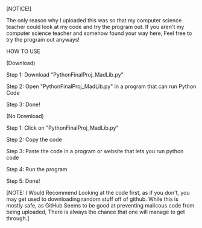 [NOTICE!]

The only reason why I uploaded this was so that my computer science teacher could look at my code and try the program out. If you aren't my computer science teacher and somehow found your way here, Feel free to try the program out anyways!


HOW TO USE

(Download)

Step 1: Download "PythonFinalProj_MadLib.py"

Step 2: Open "PythonFinalProj_MadLib.py" in a program that can run Python Code

Step 3: Done!

(No Download)

Step 1: Click on "PythonFinalProj_MadLib.py"

Step 2: Copy the code

Step 3: Paste the code in a program or website that lets you run python code

Step 4: Run the program

Step 5: Done!

[NOTE: I Would Recommend Looking at the code first, as if you don't, you may get used to downloading random stuff off of github. While this is mostly safe, as GitHub Seems to be good at preventing malicous code from being uploaded, There is always the chance that one will manage to get through.]
